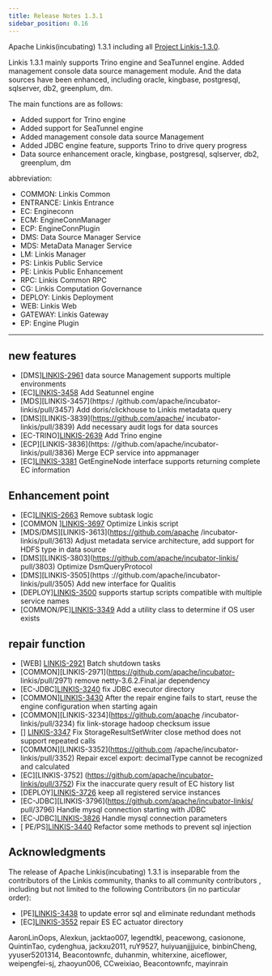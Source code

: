 ```yaml
--- 
title: Release Notes 1.3.1 
sidebar_position: 0.16 
--- 
```


Apache Linkis(incubating) 1.3.1 including all [Project Linkis-1.3.0](https://github.com/apache/incubator-linkis/projects/23). 

Linkis 1.3.1 mainly supports Trino engine and SeaTunnel engine. Added management console data source management module. And the data sources have been enhanced, including oracle, kingbase, postgresql, sqlserver, db2, greenplum, dm. 

The main functions are as follows: 

* Added support for Trino engine 
* Added support for SeaTunnel engine 
* Added management console data source Management 
* Added JDBC engine feature, supports Trino to drive query progress 
* Data source enhancement oracle, kingbase, postgresql, sqlserver, db2, greenplum, dm 

abbreviation: 
- COMMON: Linkis Common 
- ENTRANCE: Linkis Entrance 
- EC: Engineconn 
- ECM: EngineConnManager 
- ECP: EngineConnPlugin
- DMS: Data Source Manager Service 
- MDS: MetaData Manager Service 
- LM: Linkis Manager 
- PS: Linkis Public Service 
- PE: Linkis Public Enhancement 
- RPC: Linkis Common RPC 
- CG: Linkis Computation Governance 
- DEPLOY: Linkis Deployment 
- WEB: Linkis Web 
- GATEWAY: Linkis Gateway 
- EP: Engine Plugin 

--- 

## new features 

+ \[DMS][LINKIS-2961](https://github.com/apache/incubator-linkis/pull/2961) data source Management supports multiple environments 
+ \[EC][LINKIS-3458](https://github.com/apache/incubator-linkis/pull/3458) Add Seatunnel engine 
+ \[MDS][LINKIS-3457](https:/ /github.com/apache/incubator-linkis/pull/3457) Add doris/clickhouse to Linkis metadata query 
+ \[DMS][LINKIS-3839](https://github.com/apache/ incubator-linkis/pull/3839) Add necessary audit logs for data sources 
+ \[EC-TRINO][LINKIS-2639](https://github.com/apache/incubator-linkis/pull/2639) Add Trino engine 
+ \[ECP][LINKIS-3836](https: //github.com/apache/incubator-linkis/pull/3836) Merge ECP service into appmanager 
+ \[EC][LINKIS-3381](https://github.com/apache/incubator-linkis/pull/3381) GetEngineNode interface supports returning complete EC information 


## Enhancement point 

+ \[EC][LINKIS-2663](https://github.com/apache/incubator-linkis/pull/2663) Remove subtask logic 
+ \[COMMON ][LINKIS-3697](https://github.com/apache/incubator-linkis/pull/3697) Optimize Linkis script 
+ \[MDS/DMS][LINKIS-3613](https://github.com/apache /incubator-linkis/pull/3613) Adjust metadata service architecture, add support for HDFS type in data source 
+ \[DMS][LINKIS-3803](https://github.com/apache/incubator-linkis/ pull/3803) Optimize DsmQueryProtocol 
+ \[DMS][LINKIS-3505](https ://github.com/apache/incubator-linkis/pull/3505) Add new interface for Qualitis 
+ \[DEPLOY][LINKIS-3500](https://github.com/apache/incubator-linkis/pull/3500 ) supports startup scripts compatible with multiple service names
+ \[COMMON/PE][LINKIS-3349](https://github.com/apache/incubator-linkis/pull/3349) Add a utility class to determine if OS user exists 

## repair function 
+ \[WEB] [LINKIS-2921](https://github.com/apache/incubator-linkis/pull/2921) Batch shutdown tasks 
+ \[COMMON][LINKIS-2971](https://github.com/apache/incubator- linkis/pull/2971) remove netty-3.6.2.Final.jar dependency 
+ \[EC-JDBC][LINKIS-3240](https://github.com/apache/incubator-linkis/pull/3240) fix JDBC executor directory 
+ \[COMMON][LINKIS-3430](https://github.com/apache/incubator-linkis/pull/3430) After the repair engine fails to start, reuse the engine configuration when starting again  
+ \[COMMON][LINKIS-3234](https://github.com/apache /incubator-linkis/pull/3234) fix link-storage hadoop checksum issue
+ \[] [LINKIS-3347](https://github.com/apache/incubator-linkis/pull/3347) Fix StorageResultSetWriter close method does not support repeated calls 
+ \[COMMON][LINKIS-3352](https://github.com /apache/incubator-linkis/pull/3352) Repair excel export: decimalType cannot be recognized and calculated
+ \[EC][LINKIS-3752] (https://github.com/apache/incubator-linkis/pull/3752) Fix the inaccurate query result of EC history list 
+ \[DEPLOY][LINKIS-3726]( https://github.com/apache/incubator-linkis/pull/3726) keep all registered service instances 
+ \[EC-JDBC][LINKIS-3796](https://github.com/apache/incubator-linkis/ pull/3796) Handle mysql connection starting with JDBC 
+ \[EC-JDBC][LINKIS-3826](https://github.com/apache/incubator-linkis/pull/3826) Handle mysql connection parameters 
+ \[ PE/PS][LINKIS-3440](https://github.com/apache/incubator-linkis/pull/3440) Refactor some methods to prevent sql injection 
## Acknowledgments 
The release of Apache Linkis(incubating) 1.3.1 is inseparable from the contributors of the Linkis community, thanks to all community contributors , including but not limited to the following Contributors (in no particular order): 
+ \[PE][LINKIS-3438](https://github.com/apache/incubator-linkis/pull/3438 ) to update error sql and eliminate redundant methods
+ \[EC][LINKIS-3552](https://github.com/apache/incubator-linkis/pull/3552) repair ES EC actuator directory 

AaronLinOops, Alexkun, jacktao007, legendtkl, peacewong, casionone, QuintinTao, cydenghua, jackxu2011, ruY9527, huiyuanjjjjuice, binbinCheng, yyuser5201314, Beacontownfc, duhanmin, whiterxine, aiceflower, weipengfei-sj, zhaoyun006, CCweixiao, Beacontownfc, mayinrain